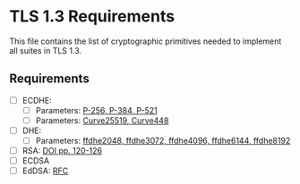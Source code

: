 # TLS 1.3 Requirements

This file contains the list of cryptographic primitives needed to implement all suites in TLS 1.3.

## Requirements

- [ ] ECDHE:
  - [ ] Parameters: [P-256, P-384, P-521](https://nvlpubs.nist.gov/nistpubs/FIPS/NIST.FIPS.186-4.pdf)
  - [ ] Parameters: [Curve25519, Curve448](https://datatracker.ietf.org/doc/html/rfc7748)
- [ ] DHE:
  - [ ] Parameters: [ffdhe2048, ffdhe3072, ffdhe4096, ffdhe6144, ffdhe8192](https://datatracker.ietf.org/doc/html/rfc7919)
- [ ] RSA: [DOI pp. 120-126](https://dl.acm.org/doi/pdf/10.1145/359340.359342)
- [ ] ECDSA
- [ ] EdDSA: [RFC](https://datatracker.ietf.org/doc/html/rfc8032)
